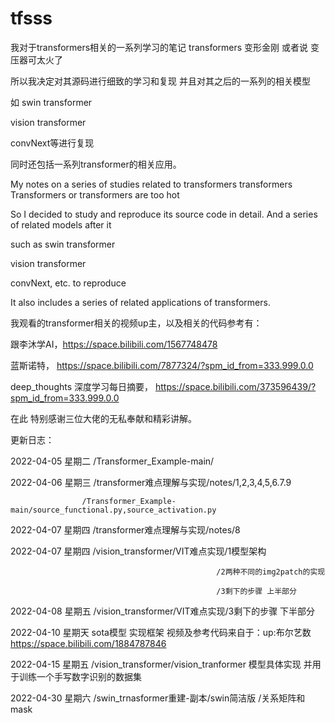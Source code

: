 # tfsss
我对于transformers相关的一系列学习的笔记
transformers 变形金刚 或者说 变压器可太火了

所以我决定对其源码进行细致的学习和复现
并且对其之后的一系列的相关模型

如 swin transformer

  vision transformer
  
  convNext等进行复现
  
同时还包括一系列transformer的相关应用。

My notes on a series of studies related to transformers
transformers Transformers or transformers are too hot

So I decided to study and reproduce its source code in detail.
And a series of related models after it

such as swin transformer

   vision transformer
   
   convNext, etc. to reproduce
   
It also includes a series of related applications of transformers.

我观看的transformer相关的视频up主，以及相关的代码参考有：

跟李沐学AI，https://space.bilibili.com/1567748478

蓝斯诺特， https://space.bilibili.com/7877324/?spm_id_from=333.999.0.0

deep_thoughts 深度学习每日摘要， https://space.bilibili.com/373596439/?spm_id_from=333.999.0.0

在此 特别感谢三位大佬的无私奉献和精彩讲解。

更新日志：

2022-04-05 星期二 /Transformer_Example-main/

2022-04-06 星期三 /transformer难点理解与实现/notes/1,2,3,4,5,6.7.9

                    /Transformer_Example-main/source_functional.py,source_activation.py
                  
2022-04-07 星期四 /transformer难点理解与实现/notes/8

2022-04-07 星期四 /vision_transformer/VIT难点实现/1模型架构

                                                  /2两种不同的img2patch的实现
                                                  
                                                  /3剩下的步骤 上半部分

2022-04-08 星期五 /vision_transformer/VIT难点实现/3剩下的步骤 下半部分

2022-04-10 星期天 sota模型 实现框架
    视频及参考代码来自于：up:布尔艺数 https://space.bilibili.com/1884787846

2022-04-15 星期五 /vision_transformer/vision_tranformer 模型具体实现 并用于训练一个手写数字识别的数据集

2022-04-30 星期六 /swin_trnasformer重建-副本/swin简洁版
                                           /关系矩阵和mask


                                                 
